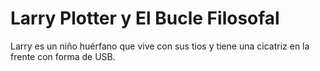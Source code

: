 # Larry Plotter y El Bucle Filosofal

Larry es un niño huérfano que vive con sus tios y tiene una cicatriz en la
frente con forma de USB.
